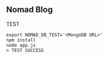 ## Nomad Blog

TEST
```
export NOMAD_DB_TEST='<MongoDB URL>'
npm install
node app.js
> TEST SUCCESS
```
